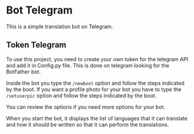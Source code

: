 # Bot Telegram

This is a simple translation bot on Telegram.

## Token Telegram

To use this project, you need to create your own token for the telegram API and add it in Config.py file. This is done on telegram looking for the BotFather bot.

Inside the bot you type the ```/newboot``` option and follow the steps indicated by the boot. If you want a profile photo for your bot you have to type the ```/setuserpic``` option and follow the steps indicated by the boot.

You can review the options if you need more options for your bot.

When you start the bot, it displays the list of languages ​​that it can translate and how it should be written so that it can perform the translations.
